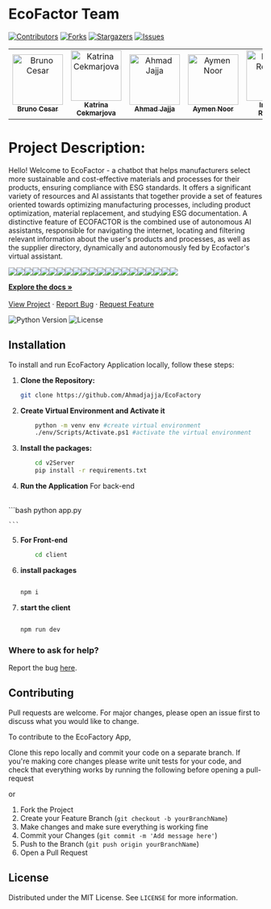 # EcoFactor Team

[![Contributors][contributors-shield]][contributors-url]
[![Forks][forks-shield]][forks-url]
[![Stargazers][stars-shield]][stars-url]
[![Issues][issues-shield]][issues-url]
<table>
    <tbody>
        <tr>
          <td align="center">
                <a href="https://www.linkedin.com/in/brunoalecrim/">
                    <img src="https://media.licdn.com/dms/image/D4D03AQFQOdGC1phyvw/profile-displayphoto-shrink_800_800/0/1688715652137?e=1723680000&v=beta&t=LGiUdlJ5KDgWLPLWDHhnkjSZAnEt9brQE15etSa6iEU" width="100px;" alt="Bruno Cesar"/>
                    <br />
                    <sub><b>Bruno Cesar</b></sub>
                </a> 
            </td>
          <td align="center">
                <a href="https://www.linkedin.com/in/katrina-cekmarjova/">
                    <img src="https://media.licdn.com/dms/image/D4D03AQHUmk5xcDMetA/profile-displayphoto-shrink_800_800/0/1693405804041?e=1723680000&v=beta&t=6slPWMhTlMHPqDF0pBoWF3YxA0vPPW9IgGZqLcLgH-A" width="100px;" alt="Katrina Cekmarjova"/>
                    <br />
                    <sub><b>Katrina Cekmarjova</b></sub>
                </a> 
            </td>
            <td align="center">
                <a href="https://github.com/Ahmadjajja">
                    <img src="https://avatars.githubusercontent.com/u/86593662?v=4" width="100px;" alt="Ahmad Jajja"/>
                    <br />
                    <sub><b>Ahmad Jajja</b></sub>
                </a> 
            </td>
          <td align="center">
                <a href="https://www.linkedin.com/in/aymen-noor/">
                    <img src="https://media.licdn.com/dms/image/D4D03AQF-QoehWfkGBg/profile-displayphoto-shrink_800_800/0/1706020377873?e=1719446400&v=beta&t=3NKUYJ3nhKZR0bW59JoT2YpgOq7NYj5hJSX8rASMZiU" width="100px;" alt="Aymen Noor"/>
                    <br />
                    <sub><b>Aymen Noor</b></sub>
                </a> 
            </td>
            <td align="center">
                <a href="https://github.com/inamprograms">
                    <img src="https://avatars.githubusercontent.com/u/113470083?v=4" width="100px;" alt="Inam Ul Rehman"/>
                    <br />
                    <sub><b>Inam Ul Rehman</b></sub>
                </a> 
            </td>
            <td align="center">
                <a href="https://github.com/aleeza23">
                    <img src="https://avatars.githubusercontent.com/u/130530849?v=4" width="100px;" alt="Aleeza Rubab"/>
                    <br />
                    <sub><b>Aleeza Rubab</b></sub>
                </a> 
            </td>
        </tr> 
</tbody>
<table>

# Project Description:

Hello! Welcome to EcoFactor - a chatbot that helps manufacturers select more sustainable and cost-effective materials and processes for their products, ensuring compliance with ESG standards. It offers a significant variety of resources and AI assistants that together provide a set of features oriented towards optimizing manufacturing processes, including product optimization, material replacement, and studying ESG documentation. A distinctive feature of ECOFACTOR is the combined use of autonomous AI assistants, responsible for navigating the internet, locating and filtering relevant information about the user's products and processes, as well as the supplier directory, dynamically and autonomously fed by Ecofactor's virtual assistant. 

<img src="./projectImages/EcoFactor.jpg">
<img src="./projectImages/ecofactorteam.jpg">
<img src="./projectImages/Technologies.jpg">
<img src="./projectImages/Challanges.jpg">
<img src="./projectImages/Features.jpg">
<img src="./projectImages/FuturePlans.jpg">
<img src="./projectImages/idea1.jpg">
<img src="./projectImages/idea2.jpg">
<img src="./projectImages/idea3.jpg">
<img src="./projectImages/idea4.jpg">
<img src="./projectImages/Demo.jpg">
<img src="./projectImages/1.png">
<img src="./projectImages/2.png">
<img src="./projectImages/3.png">
<img src="./projectImages/4.png">
<img src="./projectImages/5.png">
<img src="./projectImages/6.png">
<img src="./projectImages/7.png">
<img src="./projectImages/8.png">
<img src="./projectImages/9.png">
<img src="./projectImages/10.png">


<p>
 <p>
    <a href="https://github.com/Ahmadjajja/EcoFactory"><strong>Explore the docs »</strong></a>
    <br />
    <br />
    <a href="https://lablab.ai/event/leap-2024-hackathon/ecofactor-team/ecofactor-smart-manufactures-solutions">View Project</a>
    ·
    <a href="https://github.com/Ahmadjajja/EcoFactory/issues">Report Bug</a>
    ·
    <a href="https://github.com/Ahmadjajja/EcoFactory/issues">Request Feature</a>
  </p>
</p>

![Python Version][python-image]
![License][license-image]


## Installation 

To install and run EcoFactory Application locally, follow these steps:

1. **Clone the Repository:**

    ```bash
    git clone https://github.com/Ahmadjajja/EcoFactory

    ```
2. **Create Virtual Environment and Activate it**

    ```bash
        python -m venv env #create virtual environment
        ./env/Scripts/Activate.ps1 #activate the virtual environment
    ```
3. **Install the packages:**

    ```bash
        cd v2Server 
        pip install -r requirements.txt
    
    ```

4. **Run the Application** For back-end 
<br>
    ```bash
        python app.py
    
    ```   
5. **For Front-end**
    ```bash
        cd client
    ```
6. **install packages**
    ```bash

   npm i
    ```
7. **start the client**
    ```bash

   npm run dev

    ```

### Where to ask for help?
Report the bug [here](https://github.com/Ahmadjajja/EcoFactory/issues).


## Contributing

Pull requests are welcome. For major changes, please open an issue first to discuss what you would like to change.

To contribute to the EcoFactory App, 

Clone this repo locally and commit your code on a separate branch.
If you're making core changes please write unit tests for your code, and check that everything works by running the following before opening a pull-request

or 

1. Fork the Project
2. Create your Feature Branch (`git checkout -b yourBranchName`)
3. Make changes and make sure everything is working fine
4. Commit your Changes (`git commit -m 'Add message here'`)
5. Push to the Branch (`git push origin yourBranchName`)
6. Open a Pull Request

## License

Distributed under the MIT License. See `LICENSE` for more information.

[python-image]: https://img.shields.io/badge/python-v3.6+-blue.svg
[license-image]: https://img.shields.io/badge/license-MIT-blue.svg

[contributors-shield]: https://img.shields.io/github/contributors/Ahmadjajja/EcoFactory.svg?style=for-the-badge
[contributors-url]: https://github.com/Ahmadjajja/EcoFactory/graphs/contributors
[forks-shield]: https://img.shields.io/github/forks/Ahmadjajja/EcoFactory.svg?style=for-the-badge
[forks-url]: https://github.com/Ahmadjajja/EcoFactory/network/members
[stars-shield]: https://img.shields.io/github/stars/Ahmadjajja/EcoFactory.svg?style=for-the-badge
[stars-url]: https://github.com/Ahmadjajja/EcoFactory/stargazers
[issues-shield]: https://img.shields.io/github/issues/Ahmadjajja/EcoFactory.svg?style=for-the-badge
[issues-url]: https://github.com/Ahmadjajja/EcoFactory/issues
[license-shield]: https://img.shields.io/github/license/Ahmadjajja/EcoFactory.svg?style=for-the-badge
[license-url]: https://github.com/Ahmadjajja/EcoFactory/blob/master/LICENSE.txt
[linkedin-shield]: https://img.shields.io/badge/-LinkedIn-black.svg?style=for-the-badge&logo=linkedin&colorB=555




